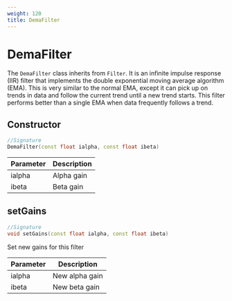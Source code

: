 ```yaml
---
weight: 120
title: DemaFilter
---
```


# DemaFilter

The `DemaFilter` class inherits from `Filter`. It is an infinite impulse response (IIR) filter that implements the double exponential moving average algorithm (EMA). This is very similar to the normal EMA, except it can pick up on trends in data and follow the current trend until a new trend starts. This filter performs better than a single EMA when data frequently follows a trend.

## Constructor

```c++
//Signature
DemaFilter(const float ialpha, const float ibeta)
```

Parameter | Description
----------|------------
ialpha | Alpha gain
ibeta | Beta gain

## setGains

```c++
//Signature
void setGains(const float ialpha, const float ibeta)
```

Set new gains for this filter

Parameter | Description
----------|------------
ialpha | New alpha gain
ibeta | New beta gain
